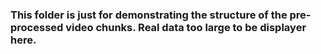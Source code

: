 ### This folder is just for demonstrating the structure of the pre-processed video chunks. Real data too large to be displayer here.
